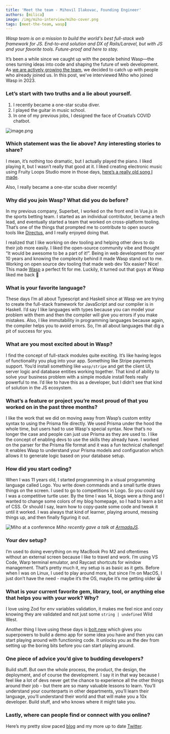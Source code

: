 ```yaml
---
title: 'Meet the team - Mihovil Ilakovac, Founding Engineer'
authors: [milica]
image: /img/miho-interview/miho-cover.png
tags: [meet-the-team, wasp]
---
```


*Wasp team is on a mission to build the world's best full-stack web framework for JS. End-to-end solution and DX of Rails/Laravel, but with JS and your favorite tools. Future-proof and here to stay.*

It’s been a while since we caught up with the people behind Wasp—the ones turning ideas into code and shaping the future of web development. As [we are actively growing the team](https://wasp-lang.notion.site/Wasp-Careers-59fd1682c80d446f92be5fa65cc17672), we decided to catch up with people who already joined us. In this post, we've interviewed Miho who joined Wasp in 2023. 

### Let’s start with two truths and a lie about yourself.

1. I recently became a one-star scuba diver.
2. I played the guitar in music school.
3. In one of my previous jobs, I designed the face of Croatia’s COVID chatbot.

![image.png](/img/miho-interview/image.png)

### Which statement was the lie above? Any interesting stories to share?

I mean, it’s nothing too dramatic, but I actually played the piano. I liked playing it, but I wasn’t really that good at it. I liked creating electronic music using Fruity Loops Studio more in those days, [here’s a really old song I made](https://www.youtube.com/watch?v=BqEBbPNDc50).

Also, I really became a one-star scuba diver recently!

### Why did you join Wasp? What did you do before?

In my previous company, Superbet, I worked on the front end in Vue.js in the sports betting team. I started as an individual contributor, became a tech lead, and eventually started a team that worked on cross-platform tooling. That’s one of the things that prompted me to contribute to open source tools like [Directus](https://github.com/directus/directus), and I really enjoyed doing that. 

I realized that I like working on dev tooling and helping other devs to do their job more easily. I liked the open-source community vibe and thought “It would be awesome to be a part of it!”. Being in web development for over 10 years and knowing the complexity behind it made Wasp stand out to me. Working on open source dev tooling that made web dev 10x easier? Nice! This made [Wasp](https://wasp-lang.dev/) a perfect fit for me. Luckily, it turned out that guys at Wasp liked me back 🙂

### What is your favorite language?

These days I’m all about Typescript and Haskell since at Wasp we are trying to create the full-stack framework for JavaScript and our compiler is in Haskell. I’d say I like languages with types because you can model your problem with them and then the compiler will give you errors if you make mistakes. Also, I like immutability in programming languages because again, the compiler helps you to avoid errors. So, I’m all about languages that dig a pit of success for you.

### What are you most excited about in Wasp?

I find the concept of full-stack modules quite exciting. It’s like having legos of functionality you plug into your app. Something like Stripe payments support. You’d install something like `wasp/stripe` and get the client UI, server logic and database entities working together. That kind of ability to solve your business problem with a simple module install feels really powerful to me. I’d like to have this as a developer, but I didn’t see that kind of solution in the JS ecosystem.

### What’s a feature or project you’re most proud of that you worked on in the past three months?

I like the work that we did on moving away from Wasp’s custom entity syntax to using the Prisma file directly. We used Prisma under the hood the whole time, but users had to use Wasp's special syntax. Now that’s no longer the case and people can just use Prisma as they are used to. I like the concept of enabling devs to use the skills they already have. I worked on the parser for the Prisma file format and it was a fun technical challenge! It enables Wasp to understand your Prisma models and configuration which allows it to generate logic based on your database setup.

### How did you start coding?

When I was 11 years old, I started programming in a visual programming language called Logo. You write down commands and a small turtle draws things on the screen. I used to go to competitions in Logo. So you could say I was a competitive turtle user. By the time I was 14, blogs were a thing and I wanted to change some colors of my blog homepage, so I had to learn a bit of CSS. Or should I say, learn how to copy-paste some code and tweak it until it worked. I was always that kind of learner, playing around, messing things up, and then finally figuring it out.

![Miho at a conference](/img/miho-interview/miho.jpg "Miho at a conference")
*Miho recently gave a talk at [ArmadaJS](https://wasp-lang.dev/blog/2024/12/11/armadajs-2024-a-conference-that-feels-like-home).*

### Your dev setup?

I’m used to doing everything on my MacBook Pro M2 and oftentimes without an external screen because I like to travel and work. I’m using VS Code, Warp terminal emulator, and Raycast shortcuts for window management. That’s pretty much it, my setup is as basic as it gets. Before when I was on Linux, I used to play around more, but since I’m on MacOS, I just don’t have the need - maybe it’s the OS, maybe it’s me getting older 😀

### What is your current favorite gem, library, tool, or anything else that helps you with your work? Why?

I love using Zod for env variables validation, it makes me feel nice and cozy knowing they are validated and not just some `string | undefined` Wild West. 

Another thing I love using these days is [bolt.new](http://bolt.new) which gives you superpowers to build a demo app for some idea you have and then you can start playing around with functioning code. It unlocks you as the dev from setting up the boring bits before you can start playing around.

### One piece of advice you’d give to budding developers?

Build stuff. But own the whole process, the product, the design, the deployment, and of course the development. I say it in that way because I feel like a lot of devs never get the chance to experience all the other things around their job - but there are so many valuable lessons to learn. You’ll understand your counterparts in other departments, you’ll learn their language, you’ll understand their world and that will make you a 10x developer. Build stuff, and who knows where it might take you.

### Lastly, where can people find or connect with you online?

Here’s my pretty slow paced [blog](https://ilakovac.com/) and my more up to date [Twitter](https://x.com/infomiho).